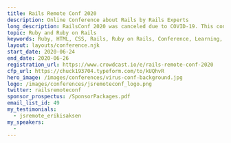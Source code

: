 ```yaml
---
title: Rails Remote Conf 2020
description: Online Conference about Rails by Rails Experts
long_description: RailsConf 2020 was canceled due to COVID-19. This conference is designed to provide the training and interaction without the risk of being in person. 
topic: Ruby and Ruby on Rails
keywords: Ruby, HTML, CSS, Rails, Ruby on Rails, Conference, Learning, Keeping Current
layout: layouts/conference.njk
start_date: 2020-06-24
end_date: 2020-06-26
registration_url: https://www.crowdcast.io/e/rails-remote-conf-2020
cfp_url: https://chuck193704.typeform.com/to/kUQhvR
hero_image: /images/conferences/virus-conf-background.jpg
logo: /images/conferences/jsremoteconf_logo.png
twitter: railsremoteconf
sponsor_prospectus: /SponsorPackages.pdf
email_list_id: 49
my_testimonials:
  - jsremote_erikisaksen
my_speakers:
  - 
---
```



